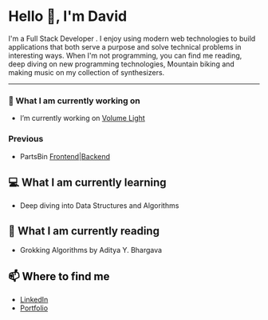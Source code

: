 <!--
**pshushereba/pshushereba** is a ✨ _special_ ✨ repository because its `README.md` (this file) appears on your GitHub profile.

Here are some ideas to get you started:

- 🔭 I’m currently working on ...
- 🌱 I’m currently learning ...
- 👯 I’m looking to collaborate on ...
- 🤔 I’m looking for help with ...
- 💬 Ask me about ...
- 📫 How to reach me: ...
- ⚡ Fun fact: ...
-->

# Hello 👋, I'm David

I'm a  Full Stack Developer . I enjoy using modern web technologies to build applications that both serve a purpose and solve technical problems in interesting ways. When I'm not programming, you can find me reading, deep diving on new programming technologies, Mountain biking and making music on my collection of synthesizers.

---

### 🔭 What I am currently working on

- I’m currently working on [Volume Light](https://github.com/David-McCaig/soundbright)  

### Previous

- PartsBin [Frontend](https://github.com/David-McCaig/parts-bin-client)|[Backend](https://github.com/David-McCaig/parts-bin-server)

## 💻 What I am currently learning

- Deep diving into Data Structures and Algorithms

## 📖 What I am currently reading

- Grokking Algorithms by Aditya Y. Bhargava

## <span style="color:black">📫 Where to find me</span>

- [LinkedIn](https://www.linkedin.com/in/david-mccaig/)
- [Portfolio](https://davidmccaig.dev/)




